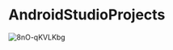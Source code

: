 # AndroidStudioProjects

![8nO-qKVLKbg](https://user-images.githubusercontent.com/90719002/163202011-8cc31a4f-a832-4ffc-bfcb-f0dedcab3888.jpg)
